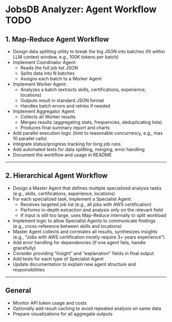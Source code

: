 # JobsDB Analyzer: Agent Workflow TODO

## 1. Map-Reduce Agent Workflow

- Design data splitting utility to break the big JSON into batches (fit within LLM context window, e.g., 100K tokens per batch)
- Implement Coordinator Agent:
    - Reads the full job list JSON
    - Splits data into N batches
    - Assigns each batch to a Worker Agent
- Implement Worker Agent:
    - Analyzes a batch (extracts skills, certifications, experience, locations)
    - Outputs result in standard JSON format
    - Handles batch errors and retries if needed
- Implement Aggregator Agent:
    - Collects all Worker results
    - Merges results (aggregating stats, frequencies, deduplicating lists)
    - Produces final summary report and charts
- Add parallel execution logic (limit to reasonable concurrency, e.g., max 10 parallel calls)
- Integrate status/progress tracking for long job runs
- Add automated tests for data splitting, merging, error handling
- Document the workflow and usage in README

---

## 2. Hierarchical Agent Workflow

- Design a Master Agent that defines multiple specialized analysis tasks (e.g., skills, certifications, experience, locations)
- For each specialized task, implement a Specialist Agent:
    - Receives targeted job list (e.g., all jobs with AWS certification)
    - Performs in-depth extraction and analysis only on the relevant field
    - If input is still too large, uses Map-Reduce internally to split workload
- Implement logic to allow Specialist Agents to communicate findings (e.g., cross-reference between skills and locations)
- Master Agent collects and correlates all results, synthesizes insights (e.g., "Jobs with AWS certification mostly require 3+ years experience")
- Add error handling for dependencies (if one agent fails, handle gracefully)
- Consider providing “insight” and “explanation” fields in final output
- Add tests for each type of Specialist Agent
- Update documentation to explain new agent structure and responsibilities

---

## General

- Monitor API token usage and costs
- Optionally add result caching to avoid repeated analysis on same data
- Prepare visualizations for all aggregate outputs
